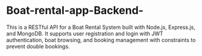 # Boat-rental-app-Backend-
This is a RESTful API for a Boat Rental System built with Node.js, Express.js, and MongoDB. It supports user registration and login with JWT authentication, boat browsing, and booking management with constraints to prevent double bookings.
